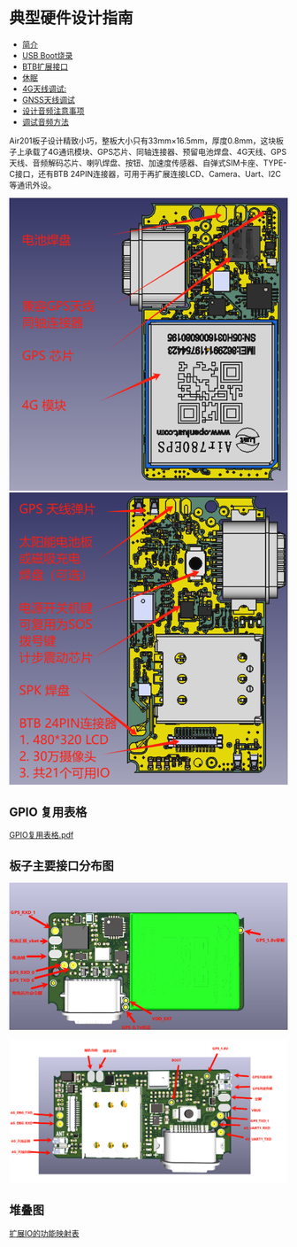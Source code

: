 # 典型硬件设计指南

- [简介](index.md)
- [USB Boot烧录](usb_boot.md)
- [BTB扩展接口](btb.md)
- [休眠](sleep.md)
- [4G天线调试:](4g_ant.md)
- [GNSS天线调试](gnss_ant.md)
- [设计音频注意事项](audio.md)
- [调试音频方法](audio_debug.md)

Air201板子设计精致小巧，整板大小只有33mm×16.5mm，厚度0.8mm，这块板子上承载了4G通讯模块、GPS芯片、同轴连接器、预留电池焊盘、4G天线、GPS天线、音频解码芯片、喇叭焊盘、按钮、加速度传感器、自弹式SIM卡座、TYPE-C接口，还有BTB 24PIN连接器，可用于再扩展连接LCD、Camera、Uart、I2C等通讯外设。

![img](image/air201_hd_1.PNG)![img](image/air201_hd_2.PNG)

## GPIO 复用表格

[GPIO复用表格.pdf](https://cdn.openluat-luatcommunity.openluat.com/attachment/20240415144933952_Air780EP&Air780EPV_GPIO_table_20240415.pdf)

## 板子主要接口分布图

![img](image/air201_v1.3_%E6%B5%8B%E8%AF%95%E7%82%B9_%E6%AD%A3%E9%9D%A2.png)

![img](image/air201_v1.3_%E6%B5%8B%E8%AF%95%E7%82%B9_%E5%8F%8D%E9%9D%A2.png)

## 堆叠图

[扩展IO的功能映射表](./file/HZ201P_10.8.wrl)


